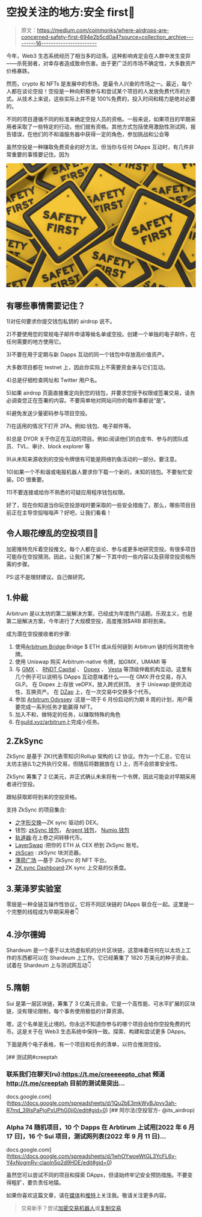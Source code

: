 # 空投关注的地方:安全 first🦺

> 原文：<https://medium.com/coinmonks/where-airdrops-are-concerned-safety-first-694e2b5cd0a4?source=collection_archive---------16----------------------->

今年，Web3 生态系统经历了相当多的动荡。这种影响肯定会在人群中发生变异——杀死弱者，对幸存者造成致命伤害。由于更广泛的市场不确定性，大多数资产价格暴跌。

然而，crypto 和 NFTs 是发展中的市场，是最令人兴奋的市场之一。最近，每个人都在谈论空投！空投是一种向积极参与和尝试某个项目的人发放免费代币的方式。从技术上来说，这些实际上并不是 100%免费的，投入时间和精力是绝对必要的。

不同的项目遵循不同的标准来确定空投人员的资格。一般来说，如果项目的早期采用者采取了一些特定的行动，他们就有资格。其他方式包括使用激励性测试网，报告错误，在他们的不和谐服务器中获得一定的角色，参加挑战和公会等

虽然空投是一种赚取免费资金的好方法，但当你与任何 DApps 互动时，有几件非常重要的事情要记住。因为

![](img/ca0566c9c6855eec44cfde4bc6019f3b.png)

## 有哪些事情需要记住？

1)对任何要求你提交钱包私钥的 airdrop 说不。

2)不要使用您的常规电子邮件申请等候名单或空投。创建一个单独的电子邮件，在任何需要的地方使用它。

3)不要在用于定期与新 Dapps 互动的同一个钱包中存放高价值资产。

大多数项目都在 testnet 上，因此你实际上不需要资金来与它们互动。

4)总是仔细检查网址和 Twitter 用户名。

5)如果 airdrop 页面直接重定向到您的钱包，并要求您授予权限或签署交易，请务必调查您正在签署的内容。不要简单地对网站问你的每件事都说“是”。

6)避免发送少量密码参与项目空投。

7)在适用的情况下打开 2FA。例如:钱包、电子邮件等。

8)总是 DYOR 关于你正在互动的项目。例如:阅读他们的白皮书、参与的团队成员、TVL、审计、block explorer 等

9)从未知来源收到的空投令牌很有可能是网络钓鱼活动的一部分。要注意。

10)如果一个不和谐或电报机器人要求你下载一个新的，未知的钱包。不要匆忙安装。DD 很重要。

11)不要连接或给你不熟悉的可疑应用程序钱包权限。

好了，现在你知道当你玩空投游戏时要采取的一些安全措施了。那么，哪些项目目前正在主导空投嗡嗡声？好吧，让我们看看！

## 令人眼花缭乱的空投项目🐝

加密推特充斥着空投推文。每个人都在谈论、参与或更多地研究空投。有很多项目可能存在空投猜测。因此，让我们来了解一下其中的一些内容以及获得空投资格所需的步骤。

PS:这不是理财建议。自己做研究。

## 1.仲裁

Arbitrum 是以太坊的第二层解决方案，已经成为年度热门话题。乐观主义，也是第二层解决方案，今年进行了大规模空投，高度推测$ARB 即将到来。

成为潜在空投接收者的步骤:

1.  使用[Arbitrum Bridge](https://bridge.arbitrum.io/):Bridge $ ETH 或从任何链到 Arbitrum 链的任何其他令牌。
2.  使用 Uniswap 购买 Arbitrum-native 令牌，如$GMX，$UMAMI 等
3.  与 [GMX](https://twitter.com/GMX_IO) 、 [RNDT Capital](https://twitter.com/RDNTCapital) 、 [Dopex](https://twitter.com/dopex_io) 、 [Vesta](https://twitter.com/vestafinance) 等顶级仲裁机构互动。这里有几个例子可以说明与 DApps 互动意味着什么——在 GMX:开仓交易，存入 GLP。
    在 Dopex 上:存放 veDPX，放入跨式拱顶。
    关于 Uniswap:提供流动性，互换资产。
    在 [DZap](http://dzap.io) 上，在一次交易中交换多个代币。
4.  参加 [Arbitrum Odyssey](https://galxe.com/arbitrum) :这是一项于 6 月份启动的为期 8 周的计划，用户需要完成一系列任务才能赢得 NFT。
5.  加入不和，做特定的任务，以赚取特殊的角色
6.  在[guild.xyz/arbitrum](https://t.co/OEaHQPJHD7)上完成小任务。

## 2.ZkSync

ZkSync 是基于 ZK(代表零知识)Rollup 架构的 L2 协议。作为一个汇总，它在以太坊主链(L1)之外执行交易，但随后将数据放在 L1 上，而不会损害安全性。

ZkSync 筹集了 2 亿美元，并正式确认未来将有一个令牌，因此可能会对早期采用者进行空投。

跟帖获取即将到来的空投资格。

支持 ZkSync 的项目集合:

*   [之字形交换](https://info.zigzag.exchange/)—ZK sync 驱动的 DEX。
*   钱包: [zkSync 钱包](https://wallet.zksync.io/)， [Argent 钱包](https://www.argent.xyz/)， [Numio 钱包](https://www.numio.one/)
*   [轨道器](https://www.orbiter.finance/):在上卷之间转移代币。
*   [LayerSwap](https://www.layerswap.io/) :把你的 ETH 从 CEX 桥到 ZkSync 账号。
*   [zkScan](https://zkscan.io/) : zkSync 块浏览器。
*   [薄荷广场](https://mintsquare.io/starknet) —基于 ZkSync 的 NFT 平台。
*   [ZK sync Dashboard](https://dune.xyz/Marcov/zkSync):ZK sync 上交易的仪表盘。

## 3.莱泽罗实验室

零层是一种全链互操作性协议，它将不同区块链的 DApps 联合在一起。这里是一个完整的线程成为早期采用者👇

## 4.沙尔德姆

Shardeum 是一个基于以太坊虚拟机的分片区块链，这意味着任何在以太坊上工作的东西都可以在 Shardeum 上工作。它已经筹集了 1820 万美元的种子资金。试着在 Shardeum 上与测试网互动👇

## 5.隋朝

Sui 是第一层区块链，筹集了 3 亿美元资金。它是一个高性能、可水平扩展的区块链，没有理论限制，每个事务使用极低的计算资源。

嗯，这个名单是无止境的。你永远不知道你参与的哪个项目会给你空投免费的代币。这是关于在 Web3 生态系统中保持一致。探索、构建和尝试更多 DApps。

下面是两个电子表格，有一个项目和任务的清单，以符合推测空投。

[](https://docs.google.com/spreadsheets/d/1Qu2bE3mkWyBJpyv3ah-R7md_39IsPaPjoPxUPhG0ji0/edit#gid=0) [## 测试网#creeptah

### 联系我们在聊天(ru):https://t.me/creeeeepto_chat 频道 http://t.me/creeptah 目前的测试是突出…

docs.google.com](https://docs.google.com/spreadsheets/d/1Qu2bE3mkWyBJpyv3ah-R7md_39IsPaPjoPxUPhG0ji0/edit#gid=0) [](https://docs.google.com/spreadsheets/d/1whOYwoeWtGL3YcFL6v-Y4xNogmRy-claoln5p2d9HDE/edit#gid=0) [## 阿尔法(空投官方- @its_airdrop)

### Alpha 74 随机项目，10 个 Dapps 在 Arbtirum 上试用[2022 年 6 月 17 日]，16 个 Sui 项目，测试网列表(2022 年 9 月 11 日)…

docs.google.com](https://docs.google.com/spreadsheets/d/1whOYwoeWtGL3YcFL6v-Y4xNogmRy-claoln5p2d9HDE/edit#gid=0) 

虽然您可以尝试不同的项目和探索 DApps，但请始终牢记安全预防措施。不要变得粗犷，要负责任地猿。

如果你喜欢这篇文章，请在[媒体](/@its-aks510)和[推特](https://twitter.com/Akanshajain05)上关注我。敬请关注更多内容。

> 交易新手？尝试[加密交易机器人](/coinmonks/crypto-trading-bot-c2ffce8acb2a)或[复制交易](/coinmonks/top-10-crypto-copy-trading-platforms-for-beginners-d0c37c7d698c)